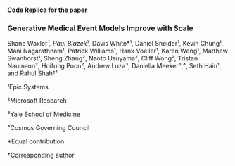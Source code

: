 #### Code Replica for the paper

### Generative Medical Event Models Improve with Scale

Shane Waxler*¹, Paul Blazek*¹, Davis White*¹, Daniel Sneider¹, Kevin Chung¹, Mani Nagarathnam¹, Patrick Williams¹, Hank Voeller¹, Karen Wong¹, Matthew Swanhorst¹, Sheng Zhang², Naoto Usuyama², Cliff Wong², Tristan Naumann², Hoifung Poon², Andrew Loza³, Daniella Meeker³,⁴, Seth Hain¹, and Rahul Shah†¹

¹Epic Systems

²Microsoft Research

³Yale School of Medicine

⁴Cosmos Governing Council

*Equal contribution

†Corresponding author
